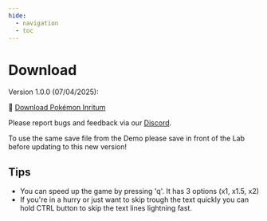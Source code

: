 ```yaml
---
hide:
  - navigation
  - toc
---
```


# Download

Version 1.0.0 (07/04/2025):

🔗 [Download Pokémon Inritum](https://www.mediafire.com/file/y6ub5b8falk7pn5/Pok%C3%A9mon_Inritum.zip/file)

Please report bugs and feedback via our [Discord](https://discord.gg/QQJmu4wkxe).

To use the same save file from the Demo please save in front of the Lab before updating to this new version!

## Tips

- You can speed up the game by pressing 'q'. It has 3 options (x1, x1.5, x2)
- If you're in a hurry or just want to skip trough the text quickly you can hold CTRL button to skip the text lines lightning fast.